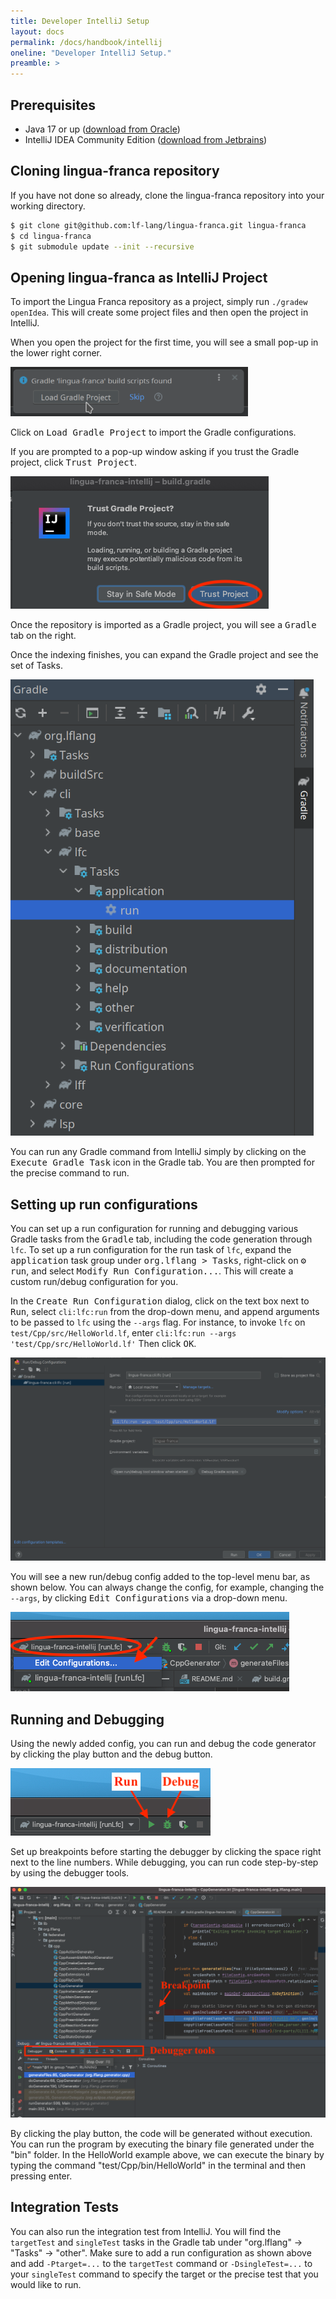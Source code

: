 ```yaml
---
title: Developer IntelliJ Setup
layout: docs
permalink: /docs/handbook/intellij
oneline: "Developer IntelliJ Setup."
preamble: >
---
```


## Prerequisites

- Java 17 or up ([download from Oracle](https://www.oracle.com/java/technologies/downloads/))
- IntelliJ IDEA Community Edition ([download from Jetbrains](https://www.jetbrains.com/idea/download/))

## Cloning lingua-franca repository

If you have not done so already, clone the lingua-franca repository into your working directory.

```sh
$ git clone git@github.com:lf-lang/lingua-franca.git lingua-franca
$ cd lingua-franca
$ git submodule update --init --recursive
```

## Opening lingua-franca as IntelliJ Project

To import the Lingua Franca repository as a project, simply run `./gradew openIdea`.
This will create some project files and then open the project in IntelliJ.

When you open the project for the first time, you will see a small pop-up in the lower right corner.

![](../../../../../img/intellij/gradle_import.png)

Click on <kbd>Load Gradle Project</kbd> to import the Gradle configurations.

If you are prompted to a pop-up window asking if you trust the Gradle project, click <kbd>Trust Project</kbd>.

![](../../../../../img/intellij/trust_gradle_project.png)

Once the repository is imported as a Gradle project, you will see a <kbd>Gradle</kbd> tab on the right.

Once the indexing finishes, you can expand the Gradle project and see the set of Tasks.

![](../../../../../img/intellij/expand_gradle_tab.png)

You can run any Gradle command from IntelliJ simply by clicking on the <kbd>Execute Gradle Task</kbd> icon in the Gradle tab. You are then prompted for the precise command to run.

## Setting up run configurations

You can set up a run configuration for running and debugging various Gradle tasks from the <kbd>Gradle</kbd> tab, including the code generation through `lfc`.
To set up a run configuration for the run task of `lfc`, expand the <kbd>application</kbd> task group under <kbd>org.lflang > Tasks</kbd>, right-click on <kbd>⚙️ run</kbd>, and select <kbd>Modify Run Configuration...</kbd>.
This will create a custom run/debug configuration for you.

In the <kbd>Create Run Configuration</kbd> dialog, click on the text box next to <kbd>Run</kbd>, select `cli:lfc:run` from the drop-down menu, and append arguments to be passed to `lfc` using the `--args` flag. For instance, to invoke `lfc` on `test/Cpp/src/HelloWorld.lf`, enter `cli:lfc:run --args 'test/Cpp/src/HelloWorld.lf'` Then click <kbd>OK</kbd>.

![](../../../../../img/intellij/run_config_lf_program.png)

You will see a new run/debug config added to the top-level menu bar, as shown below.
You can always change the config, for example, changing the `--args`, by clicking <kbd>Edit Configurations</kbd> via a drop-down menu.

![](../../../../../img/intellij/new_runlfc_config.png)

## Running and Debugging

Using the newly added config, you can run and debug the code generator by clicking the play button and the debug button.

![](../../../../../img/intellij/run_debug_buttons.png)

Set up breakpoints before starting the debugger by clicking the space right next to the line numbers.
While debugging, you can run code step-by-step by using the debugger tools.

![](../../../../../img/intellij/debugger_screen.png)

By clicking the play button, the code will be generated without execution. You can run the program by executing the binary file generated under the "bin" folder. In the HelloWorld example above, we can execute the binary by typing the command "test/Cpp/bin/HelloWorld" in the terminal and then pressing enter.

## Integration Tests

You can also run the integration test from IntelliJ. You will find the `targetTest` and `singleTest` tasks in the Gradle tab under "org.lflang" -> "Tasks" -> "other". Make sure to add a run configuration as shown above and add `-Ptarget=...` to the `targetTest` command or `-DsingleTest=...` to your `singleTest` command to specify the target or the precise test that you would like to run.
